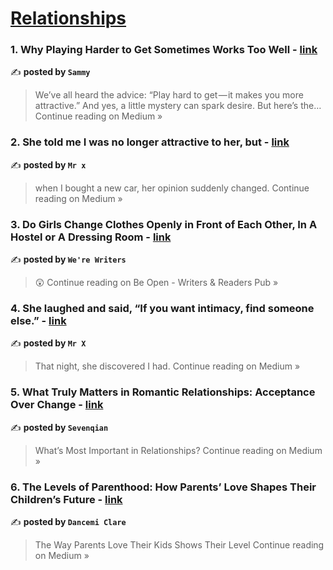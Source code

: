 
<h1><a href=https://medium.com/tag/relationships/recommended target="_blank" rel="noopener noreferrer">Relationships</a></h1>
<h3>1. Why Playing Harder to Get Sometimes Works Too Well - <a href="https://medium.com/@SammyCW/why-playing-harder-to-get-sometimes-works-too-well-824fdcbe80bb?source=rss------relationships-5" target="_blank" rel="noopener noreferrer">link</a></h3>

✍️ **posted by `Sammy`**

<blockquote>We’ve all heard the advice: “Play hard to get — it makes you more attractive.” And yes, a little mystery can spark desire. But here’s the…
Continue reading on Medium »</blockquote>

<h3>2. She told me I was no longer attractive to her, but - <a href="https://medium.com/@mrxbwn22/she-told-me-i-was-no-longer-attractive-to-her-but-e2a92963d8b9?source=rss------relationships-5" target="_blank" rel="noopener noreferrer">link</a></h3>

✍️ **posted by `Mr x`**

<blockquote>when I bought a new car, her opinion suddenly changed.
Continue reading on Medium »</blockquote>

<h3>3. Do Girls Change Clothes Openly in Front of Each Other, In A Hostel or A Dressing Room - <a href="https://medium.com/be-open/do-girls-change-clothes-openly-in-front-of-each-other-in-a-hostel-or-a-dressing-room-4eddede5e02c?source=rss------relationships-5" target="_blank" rel="noopener noreferrer">link</a></h3>

✍️ **posted by `We're Writers`**

<blockquote>😲
Continue reading on Be Open - Writers & Readers Pub »</blockquote>

<h3>4. She laughed and said, “If you want intimacy, find someone else.” - <a href="https://medium.com/@mrxbwn21/she-laughed-and-said-if-you-want-intimacy-find-someone-else-88b909414110?source=rss------relationships-5" target="_blank" rel="noopener noreferrer">link</a></h3>

✍️ **posted by `Mr X`**

<blockquote>That night, she discovered I had.
Continue reading on Medium »</blockquote>

<h3>5. What Truly Matters in Romantic Relationships: Acceptance Over Change - <a href="https://medium.com/@sevenqian3/what-truly-matters-in-romantic-relationships-acceptance-over-change-81db7097f311?source=rss------relationships-5" target="_blank" rel="noopener noreferrer">link</a></h3>

✍️ **posted by `Sevenqian`**

<blockquote>What’s Most Important in Relationships?
Continue reading on Medium »</blockquote>

<h3>6. The Levels of Parenthood: How Parents’ Love Shapes Their Children’s Future - <a href="https://medium.com/@dancemi_clare/the-levels-of-parenthood-how-parents-love-shapes-their-children-s-future-f24f9f718eb0?source=rss------relationships-5" target="_blank" rel="noopener noreferrer">link</a></h3>

✍️ **posted by `Dancemi Clare`**

<blockquote>The Way Parents Love Their Kids Shows Their Level
Continue reading on Medium »</blockquote>


